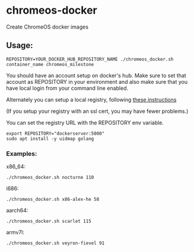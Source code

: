 # chromeos-docker
Create ChromeOS docker images

## Usage:

```
REPOSITORY=YOUR_DOCKER_HUB_REPOSITORY_NAME ./chromeos_docker.sh container_name chromeos_milestone
```

You should have an account setup on docker's hub.
Make sure to set that account as REPOSITORY  in your environment and also make sure that you have local login from your command line enabled.

Alternately you can setup a local registry, following [these instructions]([url](https://distribution.github.io/distribution/about/deploying/))

(If you setup your registry with an ssl cert, you may have fewer problems.)

You can set the registry URL with the REPOSITORY env variable.
```
export REPOSITORY="dockerserver:5000"
sudo apt install -y uidmap golang
```

### Examples:

x86_64:
```
./chromeos_docker.sh nocturne 110
```

i686:
```
./chromeos_docker.sh x86-alex-he 58
```

aarch64:
```
./chromeos_docker.sh scarlet 115
```

armv7l:
```
./chromeos_docker.sh veyron-fievel 91
```
